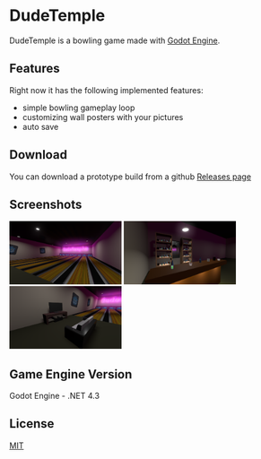 # DudeTemple

DudeTemple is a bowling game made with [Godot Engine](https://godotengine.org/).

## Features

Right now it has the following implemented features:
  - simple bowling gameplay loop
  - customizing wall posters with your pictures
  - auto save

## Download

You can download a prototype build from a github [Releases page](https://github.com/nickolay-klyuev/DudeTemple/releases)

## Screenshots

<div>
  <img src="/Screenshots/Screenshot_1.png?raw=true" alt="Screenshot_1" width="200"/>
  <img src="/Screenshots/Screenshot_2.png?raw=true" alt="Screenshot_2" width="200"/>
  <img src="/Screenshots/Screenshot_3.png?raw=true" alt="Screenshot_3" width="200"/>
</div>

## Game Engine Version

Godot Engine - .NET 4.3

## License

[MIT](https://choosealicense.com/licenses/mit/)
